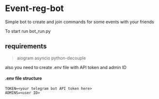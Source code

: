 # Event-reg-bot
Simple bot to create and join commands for some events with your friends 

To start run bot_run.py 

## requirements
> aiogram
> asyncio
> python-decouple

also you need to create .env file with API token and admin ID

#### .env file structure
```
TOKEN=<your telegram bot API token here>
ADMINS=<user ID>
```

